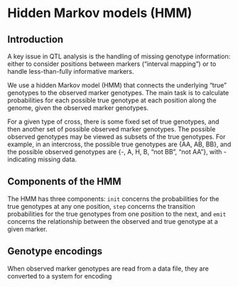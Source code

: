 # Hidden Markov models (HMM)

## Introduction

A key issue in QTL analysis is the handling of missing genotype
information: either to consider positions between markers
(&ldquo;interval mapping&rdquo;) or to handle less-than-fully
informative markers.

We use a hidden Markov model (HMM) that connects the underlying
&ldquo;true&rdquo; genotypes to the observed marker genotypes.
The main task is to calculate probabilities for each possible true
genotype at each position along the genome, given the observed marker
genotypes.

For a given type of cross, there is some fixed set of true genotypes,
and then another set of possible observed marker genotypes.  The
possible observed genotypes may be viewed as subsets of the true
genotypes.  For example, in an intercross, the possible true genotypes
are {AA, AB, BB}, and the possible observed genotypes are {-, A, H, B,
&ldquo;not BB&rdquo;, &ldquo;not AA&rdquo;}, with - indicating missing
data.



## Components of the HMM

The HMM has three components: `init` concerns the probabilities for
the true genotypes at any one position, `step` concerns the transition
probabilities for the true genotypes from one position to the next,
and `emit` concerns the relationship between the observed and true
genotype at a given marker.

## Genotype encodings

When observed marker genotypes are read from a data file, they are
converted to a system for encoding 
